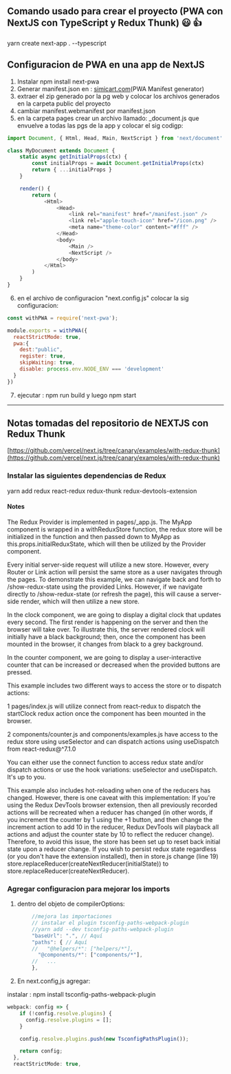 
## Comando usado para crear el proyecto (PWA con NextJS con TypeScript y Redux Thunk) :smiley: :+1:

yarn create next-app . --typescript

## Configuracion de PWA en una app de NextJS

1. Instalar npm install next-pwa
2. Generar manifest.json en : [simicart.com](https://www.simicart.com/manifest-generator.html/)(PWA Manifest generator)
3. extraer el zip generado por la pg web y colocar los archivos generados en la carpeta public del proyecto
4. cambiar manifest.webmanifest por manifest.json
5. en la carpeta pages crear un archivo llamado: _document.js que envuelve a todas las pgs de la app y colocar el sig codigp:

```javascript
import Document, { Html, Head, Main, NextScript } from 'next/document'

class MyDocument extends Document {
    static async getInitialProps(ctx) {
        const initialProps = await Document.getInitialProps(ctx)
        return { ...initialProps }
    }

    render() {
        return (
            <Html>
                <Head>
                    <link rel="manifest" href="/manifest.json" />
                    <link rel="apple-touch-icon" href="/icon.png" />
                    <meta name="theme-color" content="#fff" />
                </Head>
                <body>
                    <Main />
                    <NextScript />
                </body>
            </Html>
        )
    }
}
```

6. en el archivo de configuracion "next.config.js" colocar la sig configuracion:

```javascript
const withPWA = require('next-pwa');

module.exports = withPWA({
  reactStrictMode: true,
  pwa:{
    dest:"public",
    register: true,
    skipWaiting: true,
    disable: process.env.NODE_ENV === 'development'
  }
})
```


7. ejecutar : npm run build y luego npm start

---
## Notas tomadas del repositorio de NEXTJS con Redux Thunk 

[https://github.com/vercel/next.js/tree/canary/examples/with-redux-thunk](https://github.com/vercel/next.js/tree/canary/examples/with-redux-thunk)

### Instalar las siguientes dependencias de Redux

yarn add redux react-redux redux-thunk redux-devtools-extension


#### Notes
The Redux Provider is implemented in pages/_app.js. The MyApp component is wrapped in a withReduxStore function, the redux store will be initialized in the function and then passed down to MyApp as this.props.initialReduxState, which will then be utilized by the Provider component.

Every initial server-side request will utilize a new store. However, every Router or Link action will persist the same store as a user navigates through the pages. To demonstrate this example, we can navigate back and forth to /show-redux-state using the provided Links. However, if we navigate directly to /show-redux-state (or refresh the page), this will cause a server-side render, which will then utilize a new store.

In the clock component, we are going to display a digital clock that updates every second. The first render is happening on the server and then the browser will take over. To illustrate this, the server rendered clock will initially have a black background; then, once the component has been mounted in the browser, it changes from black to a grey background.

In the counter component, we are going to display a user-interactive counter that can be increased or decreased when the provided buttons are pressed.

This example includes two different ways to access the store or to dispatch actions:

1 pages/index.js will utilize connect from react-redux to dispatch the startClock redux action once the component has been mounted in the browser.

2 components/counter.js and components/examples.js have access to the redux store using useSelector and can dispatch actions using useDispatch from react-redux@^7.1.0

You can either use the connect function to access redux state and/or dispatch actions or use the hook variations: useSelector and useDispatch. It's up to you.

This example also includes hot-reloading when one of the reducers has changed. However, there is one caveat with this implementation: If you're using the Redux DevTools browser extension, then all previously recorded actions will be recreated when a reducer has changed (in other words, if you increment the counter by 1 using the +1 button, and then change the increment action to add 10 in the reducer, Redux DevTools will playback all actions and adjust the counter state by 10 to reflect the reducer change). Therefore, to avoid this issue, the store has been set up to reset back initial state upon a reducer change. If you wish to persist redux state regardless (or you don't have the extension installed), then in store.js change (line 19) store.replaceReducer(createNextReducer(initialState)) to store.replaceReducer(createNextReducer).

### Agregar configuracion para mejorar los imports

1. dentro del objeto de compilerOptions:
```javascript
		//mejora las importaciones
		// instalar el plugin tsconfig-paths-webpack-plugin
		//yarn add --dev tsconfig-paths-webpack-plugin
		"baseUrl": ".", // Aquí
		"paths": { // Aquí
		//   "@helpers/*": ["helpers/*"],
		  "@components/*": ["components/*"],
		//   ... 
		},
```

2. En next.config,js agregar:

instalar : npm install tsconfig-paths-webpack-plugin

```javascript
webpack: config => {
    if (!config.resolve.plugins) {
      config.resolve.plugins = [];
    }

    config.resolve.plugins.push(new TsconfigPathsPlugin());

    return config;
  },
  reactStrictMode: true,
```